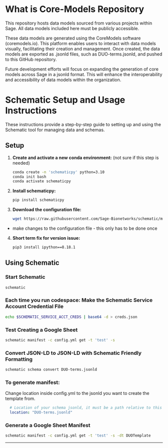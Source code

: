 # What is Core-Models Repository

This repository hosts data models sourced from various projects within Sage. All data models included here must be publicly accessible.

These data models are generated using the CoreModels software (coremodels.io). This platform enables users to interact with data models visually, facilitating their creation and management. Once created, the data models are exported as .jsonld files, such as DUO-terms.jsonld, and pushed to this GitHub repository.

Future development efforts will focus on expanding the generation of core models across Sage in a jsonld format. This will enhance the interoperability and accessibility of data models within the organization.

# Schematic Setup and Usage Instructions

These instructions provide a step-by-step guide to setting up and using the Schematic tool for managing data and schemas.

## Setup


1. **Create and activate a new conda environment:** (not sure if this step is needed)
   ```bash
   conda create -n 'schematicpy' python=3.10
   conda init bash
   conda activate schematicpy
   ```

2. **Install schematicpy:**
   ```bash
   pip install schematicpy
   ```

3. **Download the configuration file:**
   ```bash
   wget https://raw.githubusercontent.com/Sage-Bionetworks/schematic/main/config_example.yml
   ```
 - make changes to the configuration file - this only has to be done once 
4. **Short term fix for version issue:**
   ```bash
   pip3 install ipython==8.18.1
   ```

## Using Schematic

### Start Schematic
```bash
schematic
```

### Each time you run codespace: Make the Schematic Service Account Credential File
```bash
echo $SCHEMATIC_SERVICE_ACCT_CREDS | base64 -d > creds.json
```

### Test Creating a Google Sheet
```bash
schematic manifest -c config.yml get -t 'test' -s
```

### Convert JSON-LD to JSON-LD with Schematic Friendly Formatting
```bash
schematic schema convert DUO-terms.jsonld
```

### To generate manifest:
Change location inside config.yml to the jsonld you want to create the template from. 
```yaml
  # Location of your schema jsonld, it must be a path relative to this file or absolute
  location: "DUO-terms.jsonld"

```

### Generate a Google Sheet Manifest
```bash
schematic manifest -c config.yml get -t 'test' -s -dt DUOTemplate
```

---


